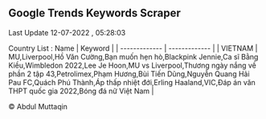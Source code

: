 

## Google Trends Keywords Scraper 
 
Last Update 12-07-2022 , 05:28:03

Country List :
 Name  | Keyword |
| ------------- | ------------- |
| VIETNAM | MU,Liverpool,Hồ Văn Cường,Bạn muốn hẹn hò,Blackpink Jennie,Ca sĩ Bằng Kiều,Wimbledon 2022,Lee Je Hoon,MU vs Liverpool,Thương ngày nắng về phần 2 tập 43,Petrolimex,Phạm Hương,Bùi Tiến Dũng,Nguyễn Quang Hải Pau FC,Quách Phú Thành,Áp thấp nhiệt đới,Erling Haaland,VIC,Đáp án văn THPT quốc gia 2022,Bóng đá nữ Việt Nam |



© Abdul Muttaqin 
